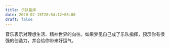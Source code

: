 ```yaml
---
title: 乐队指挥
date: 2020-02-15T20:54:12+08:00
draft: false
---
```


音乐表示对理想生活、精神世界的向往。如果梦见自己成了乐队指挥，预示你有很强的创造力，并会给你带来好运气。